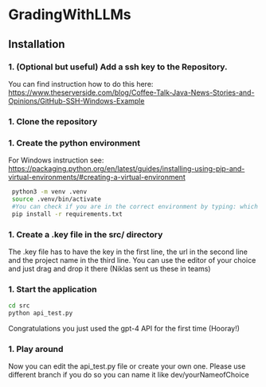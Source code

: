 # GradingWithLLMs
## Installation
### 1. (Optional but useful) Add a ssh key to the Repository. 
You can find instruction how to do this here: https://www.theserverside.com/blog/Coffee-Talk-Java-News-Stories-and-Opinions/GitHub-SSH-Windows-Example
### 1. Clone the repository

### 1. Create the python environment
For Windows instruction see: https://packaging.python.org/en/latest/guides/installing-using-pip-and-virtual-environments/#creating-a-virtual-environment
```bash
 python3 -m venv .venv
 source .venv/bin/activate
 #You can check if you are in the correct environment by typing: which python
 pip install -r requirements.txt
```
### 1. Create a .key file in the src/ directory
The .key file has to have the key in the first line, the url in the second line and the project name in the third line. You can use  the editor of your choice and just drag and drop it there
(Niklas sent us these in teams)
### 1. Start the application
```bash
cd src
python api_test.py
```
Congratulations you just used the gpt-4 API for the first time (Hooray!)

### 1. Play around
Now you can edit the api_test.py file or create your own one. Please use different branch if you do so you can name it like dev/yourNameofChoice
